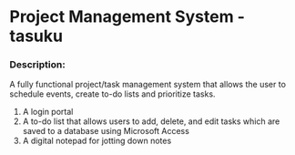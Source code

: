 # Project Management System - tasuku

### Description:
A fully functional project/task management system that allows the user to schedule events, create to-do lists and prioritize tasks.

1. A login portal
2. A to-do list that allows users to add, delete, and edit tasks which are saved to a database using Microsoft Access
3. A digital notepad for jotting down notes
